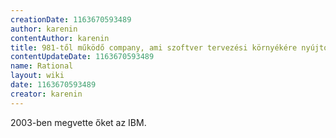 ```yaml
---
creationDate: 1163670593489 
author: karenin 
contentAuthor: karenin 
title: 981-től működő company, ami szoftver tervezési környékére nyújtott megoldásokat. Híres arról lett, hogy a három amigó is hozzá került aki  az Unified Process elmélet implementációjaként megalkották a RUP-ot.  
contentUpdateDate: 1163670593489 
name: Rational 
layout: wiki 
date: 1163670593489 
creator: karenin 
---
```

2003-ben megvette őket az IBM.
